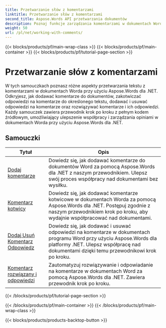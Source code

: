 ```yaml
---
title: Przetwarzanie słów z komentarzami
linktitle: Przetwarzanie słów z komentarzami
second_title: Aspose.Words API przetwarzania dokumentów
description: Poznaj funkcje zarządzania komentarzami w dokumentach Word za pomocą Aspose.Words dla .NET. Dowiedz się, jak dodawać, usuwać, wyszukiwać i formatować komentarze, korzystając z samouczków krok po kroku.
weight: 50
url: /pl/net/working-with-comments/
---
```


{{< blocks/products/pf/main-wrap-class >}}
{{< blocks/products/pf/main-container >}}
{{< blocks/products/pf/tutorial-page-section >}}

# Przetwarzanie słów z komentarzami


W tych samouczkach poznasz różne aspekty przetwarzania tekstu z komentarzami w dokumentach Worda przy użyciu Aspose.Words dla .NET. Odkryjesz, jak dodawać komentarze do dokumentów, zakotwiczać odpowiedzi na komentarze do określonego tekstu, dodawać i usuwać odpowiedzi na komentarze oraz rozwiązywać komentarze i ich odpowiedzi. Każdy samouczek zawiera przewodnik krok po kroku z pełnym kodem źródłowym, umożliwiający ulepszenie współpracy i zarządzania opiniami w dokumentach Worda przy użyciu Aspose.Words dla .NET.

 ## Samouczki
| Tytuł | Opis |
| --- | --- |
| [Dodaj komentarze](./add-comments/) | Dowiedz się, jak dodawać komentarze do dokumentów Word za pomocą Aspose.Words dla .NET z naszym przewodnikiem. Ulepsz swój proces współpracy nad dokumentami bez wysiłku. |
| [Komentarz kotwicy](./anchor-comment/) | Dowiedz się, jak dodawać komentarze kotwicowe w dokumentach Worda za pomocą Aspose.Words dla .NET. Postępuj zgodnie z naszym przewodnikiem krok po kroku, aby wydajnie współpracować nad dokumentami. |
| [Dodaj Usuń Komentarz Odpowiedz](./add-remove-comment-reply/) | Dowiedz się, jak dodawać i usuwać odpowiedzi na komentarze w dokumentach programu Word przy użyciu Aspose.Words dla platformy .NET. Ulepsz współpracę nad dokumentami dzięki temu przewodnikowi krok po kroku. |
| [Komentarz rozwiązany i odpowiedzi](./comment-resolved-and-replies/) | Zautomatyzuj rozwiązywanie i odpowiadanie na komentarze w dokumentach Word za pomocą Aspose.Words dla .NET. Zawiera przewodnik krok po kroku. |
{{< /blocks/products/pf/tutorial-page-section >}}

{{< /blocks/products/pf/main-container >}}
{{< /blocks/products/pf/main-wrap-class >}}

{{< blocks/products/products-backtop-button >}}
